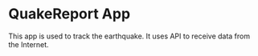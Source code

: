 <h1>QuakeReport App</h1>
<p>This app is used to track the earthquake. It uses API to receive data from the Internet.</p>